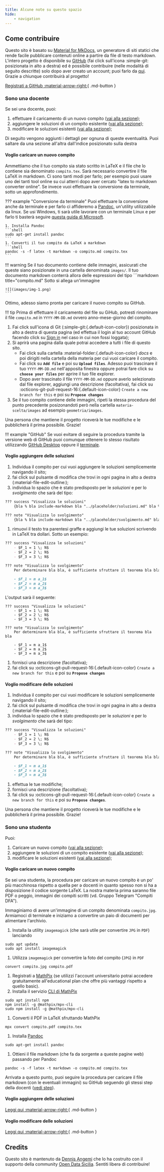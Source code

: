 ```yaml
---
title: Alcune note su questo spazio
hide:
    - navigation
---
```


## Come contribuire

Questo sito è basato su [Material for MkDocs](https://squidfunk.github.io/mkdocs-material/), un generatore di siti statici che rende facile pubblicare contenuti online a partire da file di testo markdown. L'intero progetto è disponibile su [GitHub](https://github.com/unict-dmi/DFA-compiti) (fai click sull'icona :simple-git: posizionata in alto a destra) ed è possibile contribuire (nelle modalità di seguito descritte) solo dopo aver creato un account; puoi farlo da [qui](https://github.com/signup). Grazie a chiunque contribuirà al progetto!

[Registrati a GitHub :material-arrow-right:](https://github.com/signup){ .md-button }


### Sono unə docente

Se sei unə docente, puoi:

1. effettuare il caricamento di un nuovo compito ([vai alla sezione](#voglio-caricare-un-nuovo-compito));
2. aggiungere le soluzioni di un compito esistente ([vai alla sezione](#voglio-aggiungere-delle-soluzioni));
3. modificare le soluzioni esistenti ([vai alla sezione](#voglio-modificare-delle-soluzioni));

Di seguito vengono aggiunti i dettagli per ognuna di queste eventualità. Puoi saltare da una sezione all'altra dall'indice posizionato sulla destra

#### Voglio caricare un nuovo compito

Ammettiamo che il tuo compito sia stato scritto in LaTeX e il file che lo contiene sia denominato `compito.tex`. Sarà necessario convertire il file LaTeX in markdown. Ci sono tanti modi per farlo; per esempio puoi usare uno dei tanti tool online su cui atterri dopo aver cercato "latex to markdown converter online". Se invece vuoi effettuare la conversione da terminale, sotto un approfondimento.

??? example "Conversione da terminale"
    Puoi effettuare la conversione anche da terminale e per farlo ci affideremo a [Pandoc](https://pandoc.org/), un'utility utilizzabile da linux. Se usi Windows, ti sarà utile lavorare con un terminale Linux e per farlo ti basterà seguire [questa guida di Microsoft](https://learn.microsoft.com/it-it/windows/wsl/install). 

    1. Installa Pandoc
    ```shell
    sudo apt-get install pandoc
    ```
    1. Converti il tuo compito da LaTeX a markdown
    ```shell
    pandoc -s -f latex -t markdown -o compito.md compito.tex
    ```

!!! warning
    Se il tuo documento contiene delle immagini, assicurati che queste siano posizionate in una cartella denominata `images/`. Il tuo documento markdown conterrà allora delle espressioni del tipo
    ```markdown title="compito.md"
    Sotto si allega un'immagine

    ![](images/img-1.png)
    ```

Ottimo, adesso siamo prontə per caricare il nuovo compito su GitHub.

!!! tip 
    Prima di effettuare il caricamento del file su GiHub, potresti rinominare il file `compito.md` in `YYYY-MM-DD.md` ovvero anno-mese-giorno del compito.

1. Fai click sull'icona di Git (:simple-git:{.default-icon-color}) posizionata in alto a destra di questa pagina (ed effettua il login al tuo account GitHub facendo click su [Sign in](https://github.com/login) nel caso in cui non fossi loggatə);
1. Si aprirà una pagina dalla quale potrai accedere a tutti i file di questo sito.
    - Fai click sulla cartella :material-folder:{.default-icon-color} *docs* e poi dirigiti nella cartella della materia per cui vuoi caricare il compito.
    - Fai click su **`Add file`** e poi su **`Upload files`**. Adesso puoi trascinare il tuo `YYYY-MM-DD.md` nell'apposita finestra oppure potrai fare click su **`choose your files`** per aprire il tuo file explorer.
    - Dopo aver trascinato il file `YYYY-MM-DD.md` oppure averlo selezionato dal file explorer, aggiungi una descrizione (facoltativa), fai click su :octicons-git-pull-request-16:{.default-icon-color} `Create a new branch for this` e poi su **`Propose changes`**
1. Se il tuo compito contiene delle immagini, ripeti la stessa procedura del punto precedente posizonandoti però nella cartella `materia-scelta/images` ad esempio `geometria/images`.

Una persona che mantiene il progetto riceverà le tue modifiche e le pubblicherà il prima possibile. Grazie!

!!! example "GitHub"
    Se vuoi evitare di seguire la procedura tramite la versione web di GitHub puoi comunque ottenere lo stesso risultato utilizzando [GitHub Desktop](https://desktop.github.com/) oppure il [terminale](https://git-scm.com/downloads).


#### Voglio aggiungere delle soluzioni

1. Individua il compito per cui vuoi aggiungere le soluzioni semplicemente navigando il sito;
1. fai click sul pulsante di modifica che trovi in ogni pagina in alto a destra (:material-file-edit-outline:);
1. individua lo spazio che è stato predisposto per le *soluzioni* e per lo *svolgimento* che sarà del tipo:
```markdown title="2021-08-09.md"
??? success "Visualizza le soluzioni"
    {bla % bla include-markdown bla "../placeholder/soluzioni.md" bla % bla}

??? note "Visualizza lo svolgimento"
    {bla % bla include-markdown bla "../placeholder/svolgimento.md" bla % bla}
```
1. rimuovi il testo tra parentesi graffe e aggiungi le tue soluzioni scrivendo in LaTeX tra dollari. Sotto un esempio:
```markdown title="2021-08-09.md"
??? success "Visualizza le soluzioni"
    - $F_1 = 1 \; N$
    - $F_2 = 2 \; N$
    - $F_3 = 3 \; N$

??? note "Visualizza lo svolgimento"
    Per determinare bla bla, è sufficiente sfruttare il teorema bla bla

    - $F_1 = m a_1$
    - $F_2 = m a_2$
    - $F_3 = m a_3$
```
L'output sarà il seguente:

    ??? success "Visualizza le soluzioni"
        - $F_1 = 1 \; N$
        - $F_2 = 2 \; N$
        - $F_3 = 3 \; N$

    ??? note "Visualizza lo svolgimento"
        Per determinare bla bla, è sufficiente sfruttare il teorema bla bla

        - $F_1 = m a_1$
        - $F_2 = m a_2$
        - $F_3 = m a_3$
1. fornisci una descrizione (facoltativa);
1. fai click su :octicons-git-pull-request-16:{.default-icon-color} `Create a new branch for this` e poi su **`Propose changes`**

#### Voglio modificare delle soluzioni

1. Individua il compito per cui vuoi modificare le soluzioni semplicemente navigando il sito;
1. fai click sul pulsante di modifica che trovi in ogni pagina in alto a destra (:material-file-edit-outline:);
1. individua lo spazio che è stato predisposto per le *soluzioni* e per lo *svolgimento* che sarà del tipo:
```markdown title="2021-08-09.md"
??? success "Visualizza le soluzioni"
    - $F_1 = 1 \; N$
    - $F_2 = 2 \; N$
    - $F_3 = 3 \; N$

??? note "Visualizza lo svolgimento"
    Per determinare bla bla, è sufficiente sfruttare il teorema bla bla

    - $F_1 = m a_1$
    - $F_2 = m a_2$
    - $F_3 = m a_3$
```
1. effettua le tue modifiche;
1. fornisci una descrizione (facoltativa);
1. fai click su :octicons-git-pull-request-16:{.default-icon-color} `Create a new branch for this` e poi su **`Propose changes`**.

Una persona che mantiene il progetto riceverà le tue modifiche e le pubblicherà il prima possibile. Grazie!

### Sono unə studentə

Puoi:

1. Caricare un nuovo compito ([vai alla sezione](#voglio-caricare-un-nuovo-compito-1));
2. aggiungere le soluzioni di un compito esistente ([vai alla sezione](#voglio-aggiungere-delle-soluzioni));
3. modificare le soluzioni esistenti ([vai alla sezione](#voglio-modificare-delle-soluzioni));

#### Voglio caricare un nuovo compito

Se sei unə studentə, la procedura per caricare un nuovo compito è un po' più macchinosa rispetto a quella per ə docenti in quanto spesso non si ha a disposizione il codice sorgente LaTeX. La nostra materia prima saranno file PDF o peggio, immagini dei compiti scritti (vd. Gruppo Telegram "Compiti DFA").

Immaginiamo di avere un'immagine di un compito denominata `compito.jpg`. Armiamoci di terminale e iniziamo a convertire un paio di documenti per alimentare l'archivio.  

1. Installa  la utility `imagemagick` (che sarà utile per convertire `JPG` in `PDF`) lanciando
```shell
sudo apt update
sudo apt install imagemagick
```
1. Utilizza `imagemagick` per convertire la foto del compito (`JPG`) in `PDF`
```
convert compito.jpg compito.pdf
```
1. Registrati a [MathPix](https://mathpix.com) (se utilizzi l'account universitario potrai accedere gratuitamente all'educational plan che offre più vantaggi rispetto a quello basic).
1. Installa il servizio [CLI di MathPix](https://mathpix.com/mpx-cli)
```shell
sudo apt install npm
npm install -g @mathpix/mpx-cli
sudo npm install -g @mathpix/mpx-cli
```
1. Converti il PDF in LaTeX sfruttando MathPix
```
mpx convert compito.pdf compito.tex
```
1. Installa [Pandoc](https://pandoc.org/)
```shell
sudo apt-get install pandoc
```
1. Ottieni il file markdown (che fa da sorgente a queste pagine web) passando per Pandoc
```
pandoc -s -f latex -t markdown -o compito.md compito.tex
```

Arrivatə a questo punto, puoi seguire la procedura per caricare il file markdown (con le eventuali immagini) su GitHub seguendo gli stessi step dellə docenti ([vedi step](#voglio-caricare-un-nuovo-compito)).

#### Voglio aggiungere delle soluzioni
[Leggi qui :material-arrow-right:](#voglio-aggiungere-delle-soluzioni){ .md-button }

#### Voglio modificare delle soluzioni
[Leggi qui :material-arrow-right:](#voglio-modificare-delle-soluzioni){ .md-button }

## Credits
Questo sito è mantenuto da [Dennis Angemi](https://twitter.com/DennisAngemi) che lo ha costruito con il supporto della community [Open Data Sicilia](https://github.com/opendatasicilia/ods-mkdocs-material). Sentiti liberə di contribuire!

